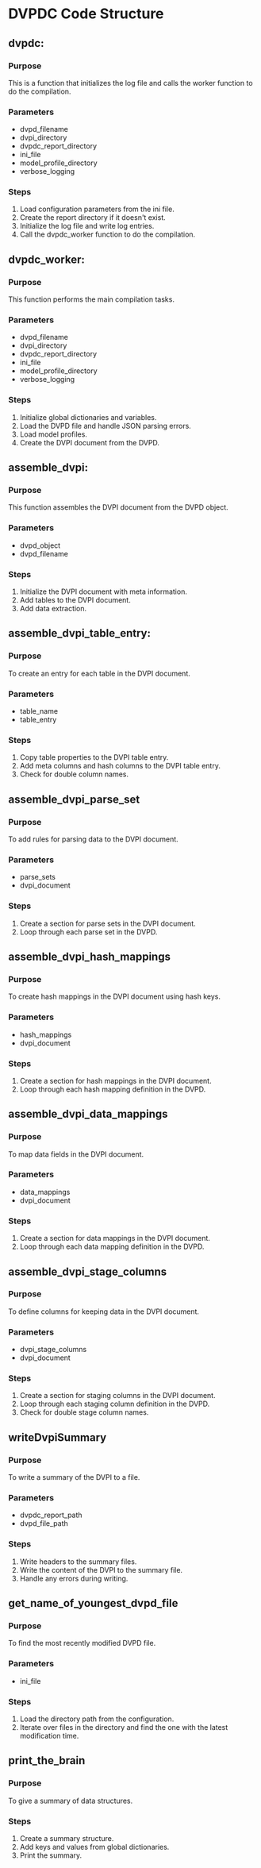  # DVPDC Code Structure
 
## dvpdc:

### Purpose
This is a function that initializes the log file and calls the worker function to do the compilation.

### Parameters
- dvpd_filename
- dvpi_directory
- dvpdc_report_directory
- ini_file
- model_profile_directory
- verbose_logging

### Steps
1. Load configuration parameters from the ini file.
2. Create the report directory if it doesn't exist.
3. Initialize the log file and write log entries.
4. Call the dvpdc_worker function to do the compilation.

## dvpdc_worker:

### Purpose
This function performs the main compilation tasks.

### Parameters
- dvpd_filename
- dvpi_directory
- dvpdc_report_directory
- ini_file
- model_profile_directory
- verbose_logging

### Steps
1. Initialize global dictionaries and variables.
2. Load the DVPD file and handle JSON parsing errors.
3. Load model profiles.
4. Create the DVPI document from the DVPD.

## assemble_dvpi:

### Purpose
This function assembles the DVPI document from the DVPD object.

### Parameters
- dvpd_object
- dvpd_filename

### Steps
1. Initialize the DVPI document with meta information.  
2. Add tables to the DVPI document.
3. Add data extraction.

## assemble_dvpi_table_entry:

### Purpose
To create an entry for each table in the DVPI document.

### Parameters
- table_name
- table_entry

### Steps
1. Copy table properties to the DVPI table entry.  
2. Add meta columns and hash columns to the DVPI table entry.
3. Check for double column names.

## assemble_dvpi_parse_set

### Purpose
To add rules for parsing data to the DVPI document.

### Parameters
- parse_sets
- dvpi_document

### Steps
1. Create a section for parse sets in the DVPI document. 
2. Loop through each parse set in the DVPD.

## assemble_dvpi_hash_mappings

### Purpose
To create hash mappings in the DVPI document using hash keys.

### Parameters
- hash_mappings
- dvpi_document

### Steps
1. Create a section for hash mappings in the DVPI document. 
2. Loop through each hash mapping definition in the DVPD.

## assemble_dvpi_data_mappings

### Purpose
To map data fields in the DVPI document.

### Parameters
- data_mappings
- dvpi_document

### Steps
1. Create a section for data mappings in the DVPI document. 
2. Loop through each data mapping definition in the DVPD.

## assemble_dvpi_stage_columns

### Purpose
To define columns for keeping data in the DVPI document.

### Parameters
- dvpi_stage_columns
- dvpi_document

### Steps
1. Create a section for staging columns in the DVPI document.
2. Loop through each staging column definition in the DVPD.
3. Check for double stage column names.

## writeDvpiSummary

### Purpose
To write a summary of the DVPI to a file.

### Parameters
- dvpdc_report_path
- dvpd_file_path

### Steps
1. Write headers to the summary files. 
2. Write the content of the DVPI to the summary file. 
3. Handle any errors during writing.

## get_name_of_youngest_dvpd_file

### Purpose
To find the most recently modified DVPD file.

### Parameters
- ini_file

### Steps
1. Load the directory path from the configuration.
2. Iterate over files in the directory and find the one with the latest modification time.

## print_the_brain

### Purpose
To give a summary of data structures.

### Steps
1. Create a summary structure. 
2. Add keys and values from global dictionaries. 
3. Print the summary.























